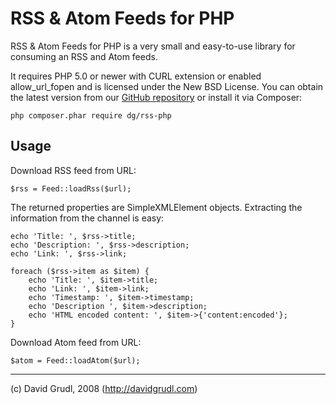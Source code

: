 RSS & Atom Feeds for PHP
========================

RSS & Atom Feeds for PHP is a very small and easy-to-use library for consuming an RSS and Atom feeds.

It requires PHP 5.0 or newer with CURL extension or enabled allow_url_fopen
and is licensed under the New BSD License. You can obtain the latest version from
our [GitHub repository](http://github.com/dg/rss-php) or install it via Composer:

	php composer.phar require dg/rss-php


Usage
-----

Download RSS feed from URL:

	$rss = Feed::loadRss($url);

The returned properties are SimpleXMLElement objects. Extracting
the information from the channel is easy:

	echo 'Title: ', $rss->title;
	echo 'Description: ', $rss->description;
	echo 'Link: ', $rss->link;

	foreach ($rss->item as $item) {
		echo 'Title: ', $item->title;
		echo 'Link: ', $item->link;
		echo 'Timestamp: ', $item->timestamp;
		echo 'Description ', $item->description;
		echo 'HTML encoded content: ', $item->{'content:encoded'};
	}

Download Atom feed from URL:

	$atom = Feed::loadAtom($url);



-----
(c) David Grudl, 2008 (http://davidgrudl.com)
